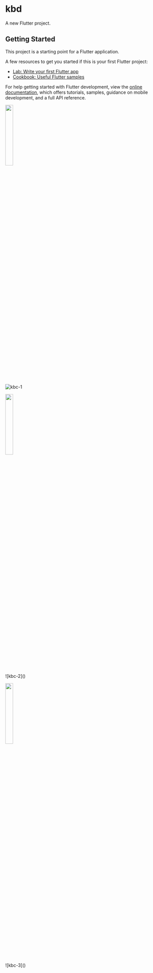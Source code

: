 # kbd

A new Flutter project.

## Getting Started

This project is a starting point for a Flutter application.

A few resources to get you started if this is your first Flutter project:

- [Lab: Write your first Flutter app](https://docs.flutter.dev/get-started/codelab)
- [Cookbook: Useful Flutter samples](https://docs.flutter.dev/cookbook)

For help getting started with Flutter development, view the
[online documentation](https://docs.flutter.dev/), which offers tutorials,
samples, guidance on mobile development, and a full API reference.

<p>
<img src="https://user-images.githubusercontent.com/116253963/214773209-13a46415-e557-48c5-846f-7567243b6f12.PNG" height=22% eidth=22%>
</p>

![kbc-1]()


<p>
<img src="https://user-images.githubusercontent.com/116253963/214773247-447d6388-38a7-436e-a5c3-8dd8b697aedf.jpg" height=22% eidth=22%>
</p>![kbc-2]()


<p>
<img src="https://user-images.githubusercontent.com/116253963/214773259-b14aa85f-efcc-467c-86cd-998fc50ff309.jpg" height=22% eidth=22%>
</p>
![kbc-3]()





